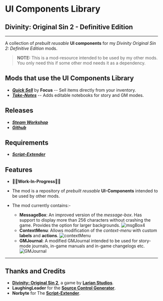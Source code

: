 # UI Components Library

## Divinity: Original Sin 2 - Definitive Edition

----------

A collection of _prebuilt reusable_ **UI components** for my _Divinity Original Sin 2: Definitive Edition_ mods.

>**NOTE:** This is a mod-resource intended to be used by my other mods. You only need this if some other mod needs it as a dependency.

## Mods that use the UI Components Library

* [***Quick Sell***](https://steamcommunity.com/sharedfiles/filedetails/?id=2424023999) by **Focus** -- Sell items directly from your inventory.
* [***Take-Notes***](https://github.com/HunterGhost27/Take-Notes) -- Adds editable notebooks for story and GM modes.

## Releases

* ***[Steam Workshop](https://steamcommunity.com/sharedfiles/filedetails/?id=2337228868)***
* ***[Github](https://github.com/HunterGhost27/UI-Components-Library)***

## Requirements

* ***[Script-Extender](https://github.com/Norbyte/ositools)***

## Features

* 🚧🚧**Work-In-Progress**🚧🚧

* The mod is a repository of _prebuilt reusable_ **UI-Components** intended to be used by other mods.

* The mod currently contains:-
    - **MessageBox**: An improved version of the *message-box*. Has support to display more than 256 characters without crashing the game. Provides the option for larger backgrounds.
    ![msgBox4](https://i.imgur.com/Kf0SJLZ.png)
    - **ContextMenu**: Allows modification of the *context-menu* with custom **labels** and **actions**.
    ![contextMenu](https://i.imgur.com/NKOkXNC.png)
    - **GMJournal**: A modified GMJournal intended to be used for story-mode journals, in-game manuals and in-game changelogs etc.
    ![GMJournal](https://imgur.com/tHcOoGF.png)

----------

## Thanks and Credits

* [**Divinity: Original Sin 2**](http://store.steampowered.com/app/435150/Divinity_Original_Sin_2/), a game by **[Larian Studios](http://larian.com/)**.
* **LaughingLeader** for the **[Source Control Generator](https://github.com/LaughingLeader/SourceControlGenerator)**.
* **Norbyte** for The **[Script-Extender](https://github.com/Norbyte/ositools)**.